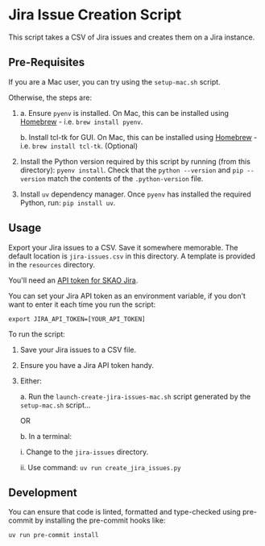 # Jira Issue Creation Script

This script takes a CSV of Jira issues and creates them on a Jira instance.

## Pre-Requisites

If you are a Mac user, you can try using the `setup-mac.sh` script.

Otherwise, the steps are:

1. a. Ensure `pyenv` is installed. On Mac, this can be installed using [Homebrew](https://brew.sh/) - i.e. `brew install pyenv`.

   b. Install tcl-tk for GUI. On Mac, this can be installed using [Homebrew](https://brew.sh/) - i.e. `brew install tcl-tk`. (Optional)

2. Install the Python version required by this script by running (from this directory):
   `pyenv install`. Check that the `python --version` and `pip --version` match the contents of the `.python-version` file.

3. Install `uv` dependency manager. Once `pyenv` has installed the required Python, run: `pip install uv`.

## Usage

Export your Jira issues to a CSV. Save it somewhere memorable.  The default location is `jira-issues.csv` in this directory.  A template is provided in the `resources` directory.

You'll need an [API token for SKAO Jira](https://jira.skatelescope.org/plugins/servlet/de.resolution.apitokenauth/admin).

You can set your Jira API token as an environment variable, if you don't want to enter it each time you run the script:

`export JIRA_API_TOKEN=[YOUR_API_TOKEN]`

To run the script:

1. Save your Jira issues to a CSV file.
2. Ensure you have a Jira API token handy.
3. Either:

    a. Run the `launch-create-jira-issues-mac.sh` script generated by the `setup-mac.sh` script...

    OR

    b. In a terminal:

      i. Change to the `jira-issues` directory.

      ii. Use command: `uv run create_jira_issues.py`

## Development

You can ensure that code is linted, formatted and type-checked using pre-commit by installing the pre-commit hooks like:

`uv run pre-commit install`
